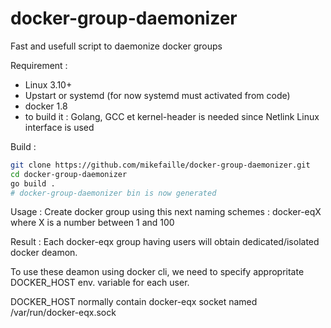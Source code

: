# docker-group-daemonizer
Fast and usefull script to daemonize docker groups

Requirement : 
- Linux 3.10+
- Upstart or systemd (for now systemd must activated from code)
- docker 1.8
- to build it : Golang, GCC et kernel-header is needed since Netlink Linux interface is used


Build : 
  
  ```bash
  git clone https://github.com/mikefaille/docker-group-daemonizer.git
  cd docker-group-daemonizer
  go build .
  # docker-group-daemonizer bin is now generated
  ```

Usage : 
  Create docker group using this next naming schemes :
    docker-eqX
  where X is a number between 1 and 100
  
Result : 
Each docker-eqx group having users will obtain dedicated/isolated docker deamon.

To use these deamon using docker cli, we need to specify appropritate DOCKER_HOST env. variable for each user.

DOCKER_HOST normally contain docker-eqx socket named /var/run/docker-eqx.sock
